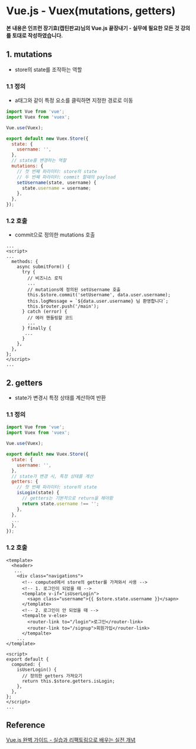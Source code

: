 # Vue.js - Vuex(mutations, getters)

**본 내용은 인프런 장기효(캡틴판교)님의 Vue.js 끝장내기 - 실무에 필요한 모든 것 강의를 토대로 작성하였습니다.**



## 1. mutations

* store의 state를 조작하는 역할

### 1.1 정의

* a태그와 같이 특정 요소를 클릭하면 지정한 경로로 이동

```JavaScript
import Vue from 'vue';
import Vuex from 'vuex';

Vue.use(Vuex);

export default new Vuex.Store({
  state: {
    username: '',
  },
  // state를 변경하는 역할
  mutations: {
    // 첫 번째 파라미터: store의 state
    // 두 번째 파라미터: commit 할때의 payload
    setUsername(state, username) {
      state.username = username;
    },
  },
});

```



### 1.2 호출

* commit으로 정의한 mutations 호출

```Vue
...
<script>
...
  methods: {
    async submitForm() {
      try {
        // 비즈니스 로직
        ...
        // mutations에 정의된 setUsername 호출
        this.$store.commit('setUsername', data.user.username);
        this.logMessage = `${data.user.username} 님 환영합니다`;
        this.$router.push('/main');
      } catch (error) {
        // 에러 핸들링할 코드
        ...
      } finally {
       ...
      }
    },
  },
};
</script>
...
```



## 2. getters

* state가 변경시 특정 상태를 계산하여 반환



### 1.1 정의

```JavaScript
import Vue from 'vue';
import Vuex from 'vuex';

Vue.use(Vuex);

export default new Vuex.Store({
  state: {
    username: '',
  },
  // state가 변경 시, 특정 상태를 계산
  getters: {
    // 첫 번째 파라미터: store의 state
    isLogin(state) {
      // getters는 기본적으로 return을 해야함
      return state.username !== '';
    },
  },
  ...
  },
});

```



### 1.2 호출

```Vue
<template>
  <header>
   ...
    <div class="navigations">
      <!-- computed에서 store의 getter를 가져와서 사용 -->
      <!-- 1. 로그인이 되었을 때 -->
      <template v-if="isUserLogin">
        <sapn class="username">{{ $store.state.username }}</sapn>
      </template>
      <!-- 2. 로그인이 안 되었을 때 -->
      <tempalte v-else>
        <router-link to="/login">로그인</router-link>
        <router-link to="/signup">회원가입</router-link>
      </tempalte>
    ...
</template>

<script>
export default {
  computed: {
    isUserLogin() {
      // 정의한 getters 가져오기
      return this.$store.getters.isLogin;
    },
  },
};
</script>
...

```







## Reference

[Vue.js 완벽 가이드 - 실습과 리팩토링으로 배우는 실전 개념](https://www.inflearn.com/course/vue-js-%EB%81%9D%EB%82%B4%EA%B8%B0-%EC%BA%A1%ED%8B%B4%ED%8C%90%EA%B5%90/dashboard)


